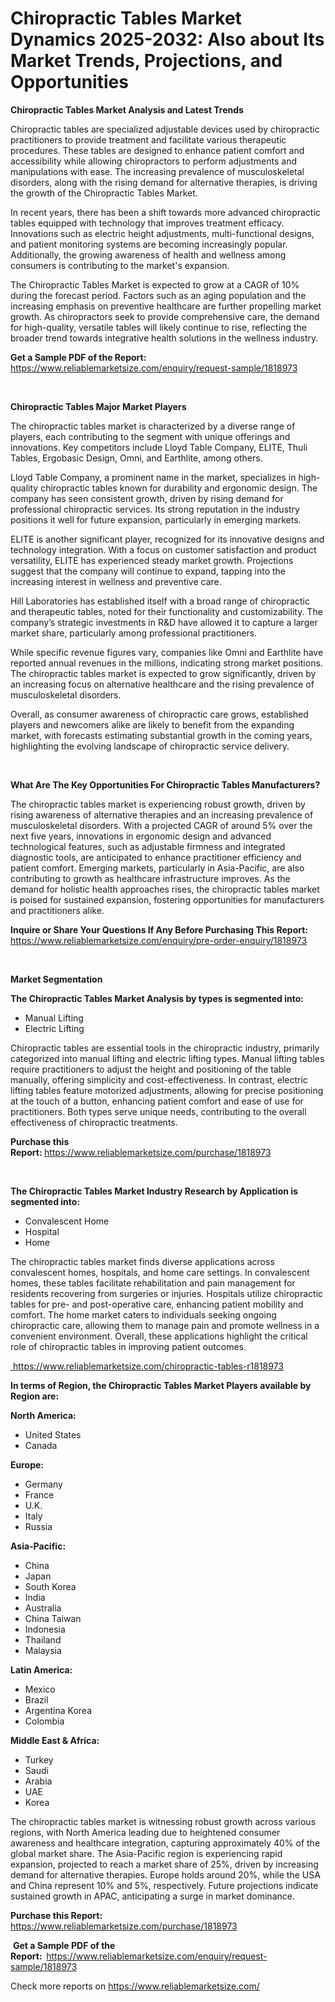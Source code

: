 <p><h1>Chiropractic Tables Market Dynamics 2025-2032: Also about Its Market Trends, Projections, and Opportunities</h1></p><p><strong>Chiropractic Tables Market Analysis and Latest Trends</strong></p>
<p><p>Chiropractic tables are specialized adjustable devices used by chiropractic practitioners to provide treatment and facilitate various therapeutic procedures. These tables are designed to enhance patient comfort and accessibility while allowing chiropractors to perform adjustments and manipulations with ease. The increasing prevalence of musculoskeletal disorders, along with the rising demand for alternative therapies, is driving the growth of the Chiropractic Tables Market.</p><p>In recent years, there has been a shift towards more advanced chiropractic tables equipped with technology that improves treatment efficacy. Innovations such as electric height adjustments, multi-functional designs, and patient monitoring systems are becoming increasingly popular. Additionally, the growing awareness of health and wellness among consumers is contributing to the market's expansion.</p><p>The Chiropractic Tables Market is expected to grow at a CAGR of 10% during the forecast period. Factors such as an aging population and the increasing emphasis on preventive healthcare are further propelling market growth. As chiropractors seek to provide comprehensive care, the demand for high-quality, versatile tables will likely continue to rise, reflecting the broader trend towards integrative health solutions in the wellness industry.</p></p>
<p><strong>Get a Sample PDF of the Report:&nbsp;</strong> <a href="https://www.reliablemarketsize.com/enquiry/request-sample/1818973?utm_campaign=2212&utm_medium=2&utm_source=Github&utm_content=ia&utm_term=07022025&utm_id=chiropractic-tables">https://www.reliablemarketsize.com/enquiry/request-sample/1818973</a></p>
<p>&nbsp;</p>
<p><strong>Chiropractic Tables Major Market Players</strong></p>
<p><p>The chiropractic tables market is characterized by a diverse range of players, each contributing to the segment with unique offerings and innovations. Key competitors include Lloyd Table Company, ELITE, Thuli Tables, Ergobasic Design, Omni, and Earthlite, among others. </p><p>Lloyd Table Company, a prominent name in the market, specializes in high-quality chiropractic tables known for durability and ergonomic design. The company has seen consistent growth, driven by rising demand for professional chiropractic services. Its strong reputation in the industry positions it well for future expansion, particularly in emerging markets.</p><p>ELITE is another significant player, recognized for its innovative designs and technology integration. With a focus on customer satisfaction and product versatility, ELITE has experienced steady market growth. Projections suggest that the company will continue to expand, tapping into the increasing interest in wellness and preventive care.</p><p>Hill Laboratories has established itself with a broad range of chiropractic and therapeutic tables, noted for their functionality and customizability. The company’s strategic investments in R&D have allowed it to capture a larger market share, particularly among professional practitioners.</p><p>While specific revenue figures vary, companies like Omni and Earthlite have reported annual revenues in the millions, indicating strong market positions. The chiropractic tables market is expected to grow significantly, driven by an increasing focus on alternative healthcare and the rising prevalence of musculoskeletal disorders.</p><p>Overall, as consumer awareness of chiropractic care grows, established players and newcomers alike are likely to benefit from the expanding market, with forecasts estimating substantial growth in the coming years, highlighting the evolving landscape of chiropractic service delivery.</p></p>
<p>&nbsp;</p>
<p><strong>What Are The Key Opportunities For Chiropractic Tables Manufacturers?</strong></p>
<p><p>The chiropractic tables market is experiencing robust growth, driven by rising awareness of alternative therapies and an increasing prevalence of musculoskeletal disorders. With a projected CAGR of around 5% over the next five years, innovations in ergonomic design and advanced technological features, such as adjustable firmness and integrated diagnostic tools, are anticipated to enhance practitioner efficiency and patient comfort. Emerging markets, particularly in Asia-Pacific, are also contributing to growth as healthcare infrastructure improves. As the demand for holistic health approaches rises, the chiropractic tables market is poised for sustained expansion, fostering opportunities for manufacturers and practitioners alike.</p></p>
<p><strong>Inquire or Share Your Questions If Any Before Purchasing This Report:</strong> <a href="https://www.reliablemarketsize.com/enquiry/pre-order-enquiry/1818973?utm_campaign=2212&utm_medium=2&utm_source=Github&utm_content=ia&utm_term=07022025&utm_id=chiropractic-tables">https://www.reliablemarketsize.com/enquiry/pre-order-enquiry/1818973</a></p>
<p>&nbsp;</p>
<p><strong>Market Segmentation</strong></p>
<p><strong>The Chiropractic Tables Market Analysis by types is segmented into:</strong></p>
<p><ul><li>Manual Lifting</li><li>Electric Lifting</li></ul></p>
<p><p>Chiropractic tables are essential tools in the chiropractic industry, primarily categorized into manual lifting and electric lifting types. Manual lifting tables require practitioners to adjust the height and positioning of the table manually, offering simplicity and cost-effectiveness. In contrast, electric lifting tables feature motorized adjustments, allowing for precise positioning at the touch of a button, enhancing patient comfort and ease of use for practitioners. Both types serve unique needs, contributing to the overall effectiveness of chiropractic treatments.</p></p>
<p><strong>Purchase this Report:&nbsp;</strong><a href="https://www.reliablemarketsize.com/purchase/1818973?utm_campaign=2212&utm_medium=2&utm_source=Github&utm_content=ia&utm_term=07022025&utm_id=chiropractic-tables">https://www.reliablemarketsize.com/purchase/1818973</a></p>
<p>&nbsp;</p>
<p><strong>The Chiropractic Tables Market Industry Research by Application is segmented into:</strong></p>
<p><ul><li>Convalescent Home</li><li>Hospital</li><li>Home</li></ul></p>
<p><p>The chiropractic tables market finds diverse applications across convalescent homes, hospitals, and home care settings. In convalescent homes, these tables facilitate rehabilitation and pain management for residents recovering from surgeries or injuries. Hospitals utilize chiropractic tables for pre- and post-operative care, enhancing patient mobility and comfort. The home market caters to individuals seeking ongoing chiropractic care, allowing them to manage pain and promote wellness in a convenient environment. Overall, these applications highlight the critical role of chiropractic tables in improving patient outcomes.</p></p>
<p><a href="https://www.reliablemarketsize.com/chiropractic-tables-r1818973?utm_campaign=2212&utm_medium=2&utm_source=Github&utm_content=ia&utm_term=07022025&utm_id=chiropractic-tables">&nbsp;https://www.reliablemarketsize.com/chiropractic-tables-r1818973</a></p>
<p><strong>In terms of Region, the Chiropractic Tables Market Players available by Region are:</strong></p>
<p>
    <p> <strong> North America: </strong>
        <ul>
            <li>United States</li>
            <li>Canada</li>
        </ul>
        </p> 
    <p> <strong> Europe: </strong>
        <ul>
            <li>Germany</li>
            <li>France</li>
            <li>U.K.</li>
            <li>Italy</li>
            <li>Russia</li>
        </ul>
        </p> 
    <p> <strong> Asia-Pacific: </strong>
        <ul>
            <li>China</li>
            <li>Japan</li>
            <li>South Korea</li>
            <li>India</li>
            <li>Australia</li>
            <li>China Taiwan</li>
            <li>Indonesia</li>
            <li>Thailand</li>
            <li>Malaysia</li>
        </ul>
        </p> 
    <p> <strong> Latin America: </strong>
        <ul>
            <li>Mexico</li>
            <li>Brazil</li>
            <li>Argentina Korea</li>
            <li>Colombia</li>
        </ul>
        </p> 
    <p> <strong> Middle East & Africa: </strong>
        <ul>
            <li>Turkey</li>
            <li>Saudi</li>
            <li>Arabia</li>
            <li>UAE</li>
            <li>Korea</li>
        </ul>
    </p>
    </p>
<p><p>The chiropractic tables market is witnessing robust growth across various regions, with North America leading due to heightened consumer awareness and healthcare integration, capturing approximately 40% of the global market share. The Asia-Pacific region is experiencing rapid expansion, projected to reach a market share of 25%, driven by increasing demand for alternative therapies. Europe holds around 20%, while the USA and China represent 10% and 5%, respectively. Future projections indicate sustained growth in APAC, anticipating a surge in market dominance.</p></p>
<p><strong>Purchase this Report: </strong><a href="https://www.reliablemarketsize.com/purchase/1818973?utm_campaign=2212&utm_medium=2&utm_source=Github&utm_content=ia&utm_term=07022025&utm_id=chiropractic-tables">https://www.reliablemarketsize.com/purchase/1818973</a></p>
<p>&nbsp;<strong>Get a Sample PDF of the Report:&nbsp;&nbsp;</strong><a href="https://www.reliablemarketsize.com/enquiry/request-sample/1818973?utm_campaign=2212&utm_medium=2&utm_source=Github&utm_content=ia&utm_term=07022025&utm_id=chiropractic-tables">https://www.reliablemarketsize.com/enquiry/request-sample/1818973</a></p>
<p><strong></strong></p>
<p>Check more reports on <a href="https://www.reliablemarketsize.com/?utm_campaign=2212&utm_medium=2&utm_source=Github&utm_content=ia&utm_term=07022025&utm_id=chiropractic-tables">https://www.reliablemarketsize.com/</a></p>
